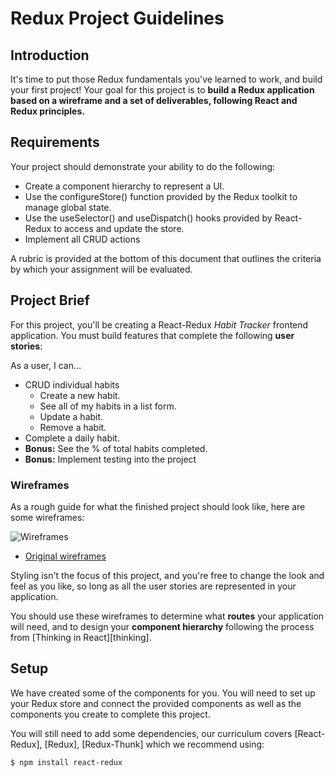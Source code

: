 # Redux Project Guidelines

## Introduction

It's time to put those Redux fundamentals you've learned to work, and build your
first project! Your goal for this project is to **build a Redux application
based on a wireframe and a set of deliverables, following React and Redux principles.**

## Requirements

Your project should demonstrate your ability to do the following:

- Create a component hierarchy to represent a UI.
- Use the configureStore() function provided by the Redux toolkit to manage
  global state.
- Use the useSelector() and useDispatch() hooks provided by React-Redux to
  access and update the store.
- Implement all CRUD actions

A rubric is provided at the bottom of this document that outlines the criteria
by which your assignment will be evaluated.

## Project Brief

For this project, you'll be creating a React-Redux *Habit Tracker* frontend
application. You must build features that complete the following **user
stories**:

As a user, I can…

- CRUD individual habits
  - Create a new habit.
  - See all of my habits in a list form.
  - Update a habit.
  - Remove a habit.
- Complete a daily habit.
- **Bonus:** See the % of total habits completed.
- **Bonus:** Implement testing into the project

### Wireframes

As a rough guide for what the finished project should look like, here are some
wireframes:

![Wireframes](https://curriculum-content.s3.amazonaws.com/phase-4/redux-project-wireframes/habit-tracker-wireframe.png)

- [Original wireframes](https://excalidraw.com/#json=iPzOrUiaL6geXoDYRankp,LJmQXoSfXIk7TMNhBLg00g)

Styling isn't the focus of this project, and you're free to change the look and
feel as you like, so long as all the user stories are represented in your
application.

You should use these wireframes to determine what **routes** your application
will need, and to design your **component hierarchy** following the process from
[Thinking in React][thinking].

## Setup

We have created some of the components for you. You will need to set up your
Redux store and connect the provided components as well as the components you
create to complete this project.

<!-- update this with links and commands -->
You will still need to add some dependencies, our curriculum covers
[React-Redux], [Redux], [Redux-Thunk] which we recommend using:

```console
$ npm install react-redux
```

<!-- > Note: make sure to include @5 at the end of the install command to install
> React Router version 5 instead of version 6. If you're curious to try out
> version 6, you can view information on the differences between v5 and v6 in
> [the docs][react router 6]. -->

<!-- ### Setup: MSW for Tests

Create React App comes with [Jest][jest] and [React Testing Library][rtl]
pre-configured, so you don't need to do any additional setup to start writing
tests for React components.

You will need to install [Mock Service Worker][msw] in order to mock API
requests for testing:

```console
$ npm install msw
```

Follow [this guide](https://mswjs.io/docs/getting-started/mocks/rest-api) for
configuring mocks for a REST API. -->

<!-- ## GitHub API

This project involves using the GitHub API to access data. The [GitHub API
docs][gh api] are an awesome resource for everything you'll need to build out
the user stories, but they can also be overwhelming to get started. Here's a
quick example of what you'll need to do to interact with the GitHub API.

One of the features you'll be building out is the ability to **search for
users** using the GitHub API. The documentation for this feature of the GitHub
API can be found here:

- https://docs.github.com/en/rest/reference/search#search-users

Take a look at the API documentation. What URL do we use to make the search? How
do we tell the GitHub API what user we're looking for?

The base URL for all API requests is `https://api.github.com`, and the endpoint
for searching users is `/search/users`. To provide a search term, we use a query
parameter `q`. All together, to search a user whose username includes "octo",
we'd make a request to the following URL:

- https://api.github.com/search/users?q=octo

In order to perform this search from your application, you'll need to make a GET
request from a React component, parse the response data, and use that data for
your component's state. Something like this:

```jsx
// search term is a dynamic prop
function SearchResults({ term }) {
  // state to hold the search results
  const [users, setUsers] = useState([]);

  useEffect(() => {
    // initiate a request when the component mounts or the term changes
    fetch(`https://api.github.com/search/users?q=${term}`)
      .then((r) => r.json())
      .then((result) => setUsers(result.items));
  }, [term]);

  // render the results as JSX
}
```

### Endpoints

Here are all the important endpoints you'll need in order to build out the
remaining user stories:

- [`/search/users`](https://docs.github.com/en/rest/reference/search#search-users):
  search users using their GitHub username
- [`/users/{username}`](https://docs.github.com/en/rest/reference/users#get-a-user):
  get a user's profile information
- [`/users/{username}/repositories`](https://docs.github.com/en/rest/reference/repos#list-repositories-for-a-user):
  list repositories for a user

### API Limitations

The GitHub API is free to use, and works without needing any authentication
(such as an API key). However, unauthenticated clients are limited to **60
requests per hour**. It's pretty easy to go over that limit as you're building
your application, so you may want to create an access token that you can use
with the API:

- https://docs.github.com/en/authentication/keeping-your-account-and-data-secure/creating-a-personal-access-token

**Important**: make sure not to include your API key in your project's source
code! To keep your API key safe, create a `.env.development.local` file and
store your key there while you are developing the application. The `.local`
environment files are intended not to be checked into source control, and are
included in the `.gitignore` file that comes with Create React App. Refer to
[this guide][create-react-app env] for information on working with API keys in
Create React App.

Note that even keys that aren't included in your source control may still be
included in the client-side code when you publish your project.
[This guide](https://www.freecodecamp.org/news/how-to-access-secret-api-keys-using-netlify-functions-in-a-react-app/)
has information on using Netlify Functions to hide API keys. -->

<!-- ## Rubric

Your assignment will be evaluated on a 1-4 scale for each of the following
criteria:

- **Create a component hierarchy to represent a UI**

1. Did not manage to render everything required by the user stories.
2. Renders everything that is user stories, but doesn't have features cleanly
   separated into separate components (i.e. no strong separation of concerns
   between components).
3. Renders everything that is asked for in the deliverables. Components are
   abstract/reusable. No unnecessary components were created.
4. Additional components created to complete one or more bonus deliverables.

- **Manage state in a React application**

1. Does not have all the necessary state to achieve the functionality required
   by the user stories.
2. Has all the necessary state required by the user stories, but is not managing
   state following best practices (i.e. state is duplicated between components;
   state is held higher in the component tree than it should be; state not being
   updated following user events).
3. Has all the necessary state required by the user stories. State is not
   duplicated and is held at the appropriate components in the component
   hierarchy. State is successfully updated in response to user events.
4. Uses state successfully to complete one or more bonus deliverables.

- **Interact with an API from a React application**

1. Does not use the API successfully to achieve the functionality required by
   the user stories.
2. Is able to interact with the API successfully, but is not following best
   practices (i.e. incorrect use of `useEffect` and the dependencies array;
   incorrect syntax for `fetch`/network request code; not handling loading state
   when waiting for API response).
3. Uses the API successfully to achieve the functionality required by the user
   stories, following best practices.
4. Uses additional features of the API to successfully complete one or more
   bonus deliverables.

- **Create client-side routes using React Router and display different
  components based on URL navigation**

1. Does not use React Router to achieve the functionality required by the user
   stories.
2. Is able to use React Router, but is missing some components (i.e. not able to
   use a `<Link>` component with a `<Route>` component; not able to use
   `useParams` to get data from URL params).
3. Uses React Router successfully to achieve the functionality required by the
   user stories, and demonstrates the ability to use the `<BrowserRouter>`,
   `<Link>`, `<Route>`, and `<Switch>` components and the `useParams` hook.
4. Uses React Router to successfully complete one or more bonus deliverables.

- **Follow a test-driven development process to writing React code, including
  unit tests for individual components as well as integration tests for
  component hierarchies**.

1. Few or no tests present in the completed application.
2. Has tests present, but tests don't cover all of the functionality required by
   the user stories. Not able to perform advanced tests, such as working with an
   API or testing components that use React Router.
3. Has tests for all the functionality required by the user stories. Tests are
   present for both individual components as well as larger component
   hierarchies. Performs tests that make requests to an API, and tests
   components that use React Router.
4. Has tests coverage for one or more bonus deliverables. -->

<!-- ## Resources

- [Create React App][create-react-app]
- [React Router 5][react router 5]
- [React Testing Library][rtl]
- [Jest][jest]
- [Mock Service Worker][msw]
- [GitHub API][gh api]

[thinking]: https://reactjs.org/docs/thinking-in-react.html
[create-react-app]: https://create-react-app.dev/
[create-react-app env]:
  https://create-react-app.dev/docs/adding-custom-environment-variables/
[msw]: https://mswjs.io/
[react router 5]: https://v5.reactrouter.com/
[react router 6]: https://reactrouter.com/docs/en/v6/upgrading/v5
[gh api]:
  https://docs.github.com/en/rest/guides/getting-started-with-the-rest-api
[rtl]: https://testing-library.com/docs/react-testing-library/intro
[jest]: https://jestjs.io/ -->

